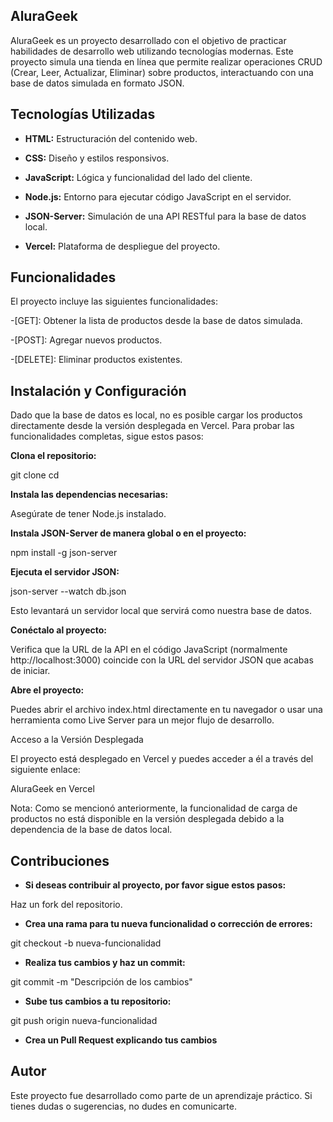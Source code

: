 ## AluraGeek

AluraGeek es un proyecto desarrollado con el objetivo de practicar habilidades de desarrollo web utilizando tecnologías modernas. Este proyecto simula una tienda en línea que permite realizar operaciones CRUD (Crear, Leer, Actualizar, Eliminar) sobre productos, interactuando con una base de datos simulada en formato JSON.

## Tecnologías Utilizadas

- **HTML:** Estructuración del contenido web.

- **CSS:** Diseño y estilos responsivos.

- **JavaScript:** Lógica y funcionalidad del lado del cliente.

- **Node.js:** Entorno para ejecutar código JavaScript en el servidor.

- **JSON-Server:** Simulación de una API RESTful para la base de datos local.

- **Vercel:** Plataforma de despliegue del proyecto.

## Funcionalidades

El proyecto incluye las siguientes funcionalidades:

-[GET]: Obtener la lista de productos desde la base de datos simulada.

-[POST]: Agregar nuevos productos.

-[DELETE]: Eliminar productos existentes.

## Instalación y Configuración

Dado que la base de datos es local, no es posible cargar los productos directamente desde la versión desplegada en Vercel. Para probar las funcionalidades completas, sigue estos pasos:

**Clona el repositorio:**

git clone <url-del-repositorio>
cd <nombre-del-repositorio>

**Instala las dependencias necesarias:**

Asegúrate de tener Node.js instalado.

**Instala JSON-Server de manera global o en el proyecto:**

npm install -g json-server

**Ejecuta el servidor JSON:**

json-server --watch db.json

Esto levantará un servidor local que servirá como nuestra base de datos.

**Conéctalo al proyecto:**

Verifica que la URL de la API en el código JavaScript (normalmente http://localhost:3000) coincide con la URL del servidor JSON que acabas de iniciar.

**Abre el proyecto:**

Puedes abrir el archivo index.html directamente en tu navegador o usar una herramienta como Live Server para un mejor flujo de desarrollo.

Acceso a la Versión Desplegada

El proyecto está desplegado en Vercel y puedes acceder a él a través del siguiente enlace:

AluraGeek en Vercel

Nota: Como se mencionó anteriormente, la funcionalidad de carga de productos no está disponible en la versión desplegada debido a la dependencia de la base de datos local.

## Contribuciones

- **Si deseas contribuir al proyecto, por favor sigue estos pasos:**

Haz un fork del repositorio.

- **Crea una rama para tu nueva funcionalidad o corrección de errores:**

git checkout -b nueva-funcionalidad

- **Realiza tus cambios y haz un commit:**

git commit -m "Descripción de los cambios"

- **Sube tus cambios a tu repositorio:**

git push origin nueva-funcionalidad

- **Crea un Pull Request explicando tus cambios**

## Autor

Este proyecto fue desarrollado como parte de un aprendizaje práctico. Si tienes dudas o sugerencias, no dudes en comunicarte.
